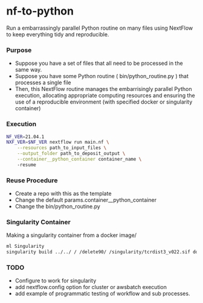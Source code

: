 # nf-to-python

Run a embarrassingly parallel Python routine on many files using NextFlow to keep everything tidy and reproducible.

### Purpose 

* Suppose you have a set of files that all need to be processed in the same way.
* Suppose you have some Python routine ( bin/python_routine.py ) that processes a single file
* Then, this NextFlow routine manages the embarrisingly parallel Python execution, allocating appropriate computing resources and ensuring the use of a reproducible environment (with specified docker or singularity container)

### Execution

```bash
NF_VER=21.04.1
NXF_VER=$NF_VER nextflow run main.nf \
    --resources path_to_input_files \
    --output_folder path_to_deposit_output \
    --container__python_container container_name \ 
    -resume
```

### Reuse Procedure

* Create a repo with this as the template
* Change the default params.container__python_container
* Change the bin/python_routine.py


### Singularity Container

Making a singularity container from a docker image/

```bash
ml Singularity
singularity build ../../ / /delete90/ /singularity/tcrdist3_v022.sif docker://quay.io/kmayerb/tcrdist3:0.2.2
```

### TODO

* Configure to work for singularity 
* add nextflow.config option for cluster or awsbatch execution
* add example of programmatic testing of workflow and sub processes.
